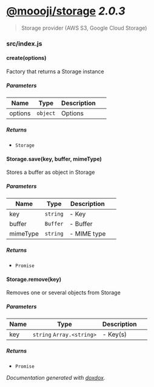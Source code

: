 # [@moooji/storage](https://github.com/moooji/storage) *2.0.3*

> Storage provider (AWS S3, Google Cloud Storage)


### src/index.js


#### create(options) 

Factory that returns a Storage instance




##### Parameters

| Name | Type | Description |  |
| ---- | ---- | ----------- | -------- |
| options | `object`  | Options | &nbsp; |




##### Returns


- `Storage`  



#### Storage.save(key, buffer, mimeType) 

Stores a buffer as object in Storage




##### Parameters

| Name | Type | Description |  |
| ---- | ---- | ----------- | -------- |
| key | `string`  | - Key | &nbsp; |
| buffer | `Buffer`  | - Buffer | &nbsp; |
| mimeType | `string`  | - MIME type | &nbsp; |




##### Returns


- `Promise`  



#### Storage.remove(key) 

Removes one or several objects from Storage




##### Parameters

| Name | Type | Description |  |
| ---- | ---- | ----------- | -------- |
| key | `string` `Array.<string>`  | - Key(s) | &nbsp; |




##### Returns


- `Promise`  




*Documentation generated with [doxdox](https://github.com/neogeek/doxdox).*
